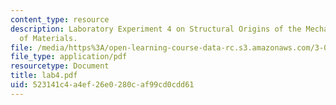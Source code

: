 ```yaml
---
content_type: resource
description: Laboratory Experiment 4 on Structural Origins of the Mechanical Properties
  of Materials.
file: /media/https%3A/open-learning-course-data-rc.s3.amazonaws.com/3-032-mechanical-behavior-of-materials-fall-2007/523141c4a4ef26e0280caf99cd0cdd61_lab4.pdf
file_type: application/pdf
resourcetype: Document
title: lab4.pdf
uid: 523141c4-a4ef-26e0-280c-af99cd0cdd61
---
```

